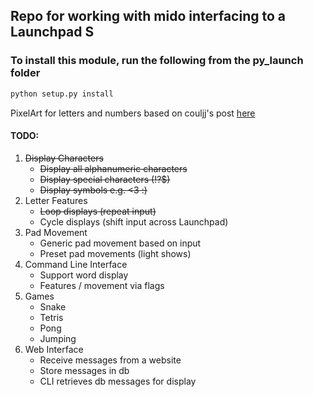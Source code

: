 ﻿## Repo for working with mido interfacing to a Launchpad S

### To install this module, run the following from the py_launch folder
```bash
python setup.py install
```

PixelArt for letters and numbers based on couljj's post [here](https://www.planetminecraft.com/blog/block-letters/)

#### TODO:
1. ~~Display Characters~~
	- ~~Display all alphanumeric characters~~
	- ~~Display special characters (!?$)~~
	- ~~Display symbols e.g. <3 :)~~
2. Letter Features
	- ~~Loop displays (repeat input)~~
	- Cycle displays (shift input across Launchpad)
3. Pad Movement
	- Generic pad movement based on input
	- Preset pad movements (light shows)
4. Command Line Interface
	- Support word display
	- Features / movement via flags
5. Games
	- Snake
	- Tetris
	- Pong
	- Jumping
6. Web Interface
	- Receive messages from a website
	- Store messages in db
	- CLI retrieves db messages for display
